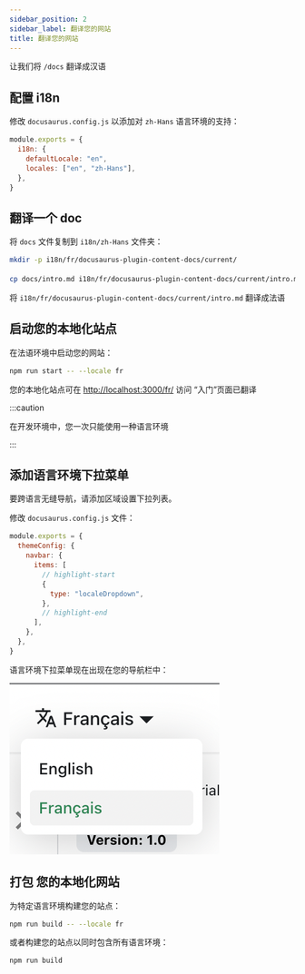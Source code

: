 ```yaml
---
sidebar_position: 2
sidebar_label: 翻译您的网站
title: 翻译您的网站
---
```


让我们将 `/docs` 翻译成汉语

## 配置 i18n

修改 `docusaurus.config.js` 以添加对 `zh-Hans` 语言环境的支持：

```js title="docusaurus.config.js"
module.exports = {
  i18n: {
    defaultLocale: "en",
    locales: ["en", "zh-Hans"],
  },
}
```

## 翻译一个 doc

将 `docs` 文件复制到 `i18n/zh-Hans` 文件夹：

```bash
mkdir -p i18n/fr/docusaurus-plugin-content-docs/current/

cp docs/intro.md i18n/fr/docusaurus-plugin-content-docs/current/intro.md
```

将 `i18n/fr/docusaurus-plugin-content-docs/current/intro.md` 翻译成法语

## 启动您的本地化站点

在法语环境中启动您的网站：

```bash
npm run start -- --locale fr
```

<!--
  Your localized site is accessible at [http://localhost:3000/fr/](http://localhost:3000/fr/) and the `Getting Started` page is translated.
-->

您的本地化站点可在 [http://localhost:3000/fr/](/) 访问 “入门”页面已翻译

:::caution

在开发环境中，您一次只能使用一种语言环境

:::

## 添加语言环境下拉菜单

要跨语言无缝导航，请添加区域设置下拉列表。

修改 `docusaurus.config.js` 文件：

```js title="docusaurus.config.js"
module.exports = {
  themeConfig: {
    navbar: {
      items: [
        // highlight-start
        {
          type: "localeDropdown",
        },
        // highlight-end
      ],
    },
  },
}
```

语言环境下拉菜单现在出现在您的导航栏中：

![Locale Dropdown](./img/localeDropdown.png)

## 打包 您的本地化网站

为特定语言环境构建您的站点：

```bash
npm run build -- --locale fr
```

或者构建您的站点以同时包含所有语言环境：

```bash
npm run build
```
